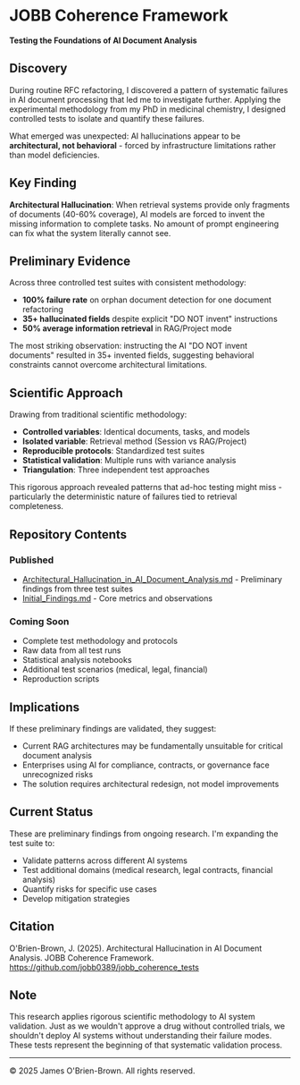 # JOBB Coherence Framework

**Testing the Foundations of AI Document Analysis**

## Discovery

During routine RFC refactoring, I discovered a pattern of systematic failures in AI document processing that led me to investigate further. Applying the experimental methodology from my PhD in medicinal chemistry, I designed controlled tests to isolate and quantify these failures.

What emerged was unexpected: AI hallucinations appear to be **architectural, not behavioral** - forced by infrastructure limitations rather than model deficiencies.

## Key Finding

**Architectural Hallucination**: When retrieval systems provide only fragments of documents (40-60% coverage), AI models are forced to invent the missing information to complete tasks. No amount of prompt engineering can fix what the system literally cannot see.

## Preliminary Evidence

Across three controlled test suites with consistent methodology:

- **100% failure rate** on orphan document detection for one document refactoring
- **35+ hallucinated fields** despite explicit "DO NOT invent" instructions  
- **50% average information retrieval** in RAG/Project mode

The most striking observation: instructing the AI "DO NOT invent documents" resulted in 35+ invented fields, suggesting behavioral constraints cannot overcome architectural limitations.

## Scientific Approach

Drawing from traditional scientific methodology:
- **Controlled variables**: Identical documents, tasks, and models
- **Isolated variable**: Retrieval method (Session vs RAG/Project)
- **Reproducible protocols**: Standardized test suites
- **Statistical validation**: Multiple runs with variance analysis
- **Triangulation**: Three independent test approaches

This rigorous approach revealed patterns that ad-hoc testing might miss - particularly the deterministic nature of failures tied to retrieval completeness.

## Repository Contents

### Published
- [Architectural_Hallucination_in_AI_Document_Analysis.md](./Architectural_Hallucination_in_AI_Document_Analysis.md) - Preliminary findings from three test suites
- [Initial_Findings.md](./Initial_Findings.md) - Core metrics and observations

### Coming Soon
- Complete test methodology and protocols
- Raw data from all test runs
- Statistical analysis notebooks
- Additional test scenarios (medical, legal, financial)
- Reproduction scripts

## Implications

If these preliminary findings are validated, they suggest:
- Current RAG architectures may be fundamentally unsuitable for critical document analysis
- Enterprises using AI for compliance, contracts, or governance face unrecognized risks
- The solution requires architectural redesign, not model improvements

## Current Status

These are preliminary findings from ongoing research. I'm expanding the test suite to:
- Validate patterns across different AI systems
- Test additional domains (medical research, legal contracts, financial analysis)
- Quantify risks for specific use cases
- Develop mitigation strategies

## Citation

O'Brien-Brown, J. (2025). Architectural Hallucination in AI Document Analysis. 
JOBB Coherence Framework. https://github.com/jobb0389/jobb_coherence_tests


## Note

This research applies rigorous scientific methodology to AI system validation. Just as we wouldn't approve a drug without controlled trials, we shouldn't deploy AI systems without understanding their failure modes. These tests represent the beginning of that systematic validation process.

---

© 2025 James O'Brien-Brown. All rights reserved.

